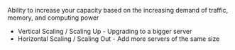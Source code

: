 Ability to increase your capacity based on the increasing demand of traffic, memory, and computing power

- Vertical Scaling / Scaling Up - Upgrading to a bigger server
-  Horizontal Scaling / Scaling Out - Add more servers of the same size